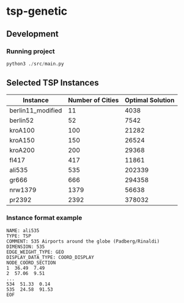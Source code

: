 # tsp-genetic

## Development

### Running project

```py
python3 ./src/main.py
```

## Selected TSP Instances

|Instance|  Number of Cities | Optimal Solution  |
|---|---|---|
| berlin11_modified |  11 |  4038 |
| berlin52  | 52  | 7542  |
| kroA100  | 100  | 21282  |
| kroA150  | 150  | 26524  |
| kroA200  | 200  | 29368  |
| fl417  | 417  | 11861  |
| ali535  | 535  | 202339  |
| gr666 | 666  | 294358  |
| nrw1379 | 1379  | 56638  |
| pr2392 | 2392  | 378032  |



### Instance format example
```
NAME: ali535
TYPE: TSP
COMMENT: 535 Airports around the globe (Padberg/Rinaldi)
DIMENSION: 535
EDGE_WEIGHT_TYPE: GEO
DISPLAY_DATA_TYPE: COORD_DISPLAY
NODE_COORD_SECTION
1  36.49  7.49
2  57.06  9.51
...
534  51.33  0.14
535  24.58  91.53
EOF
```